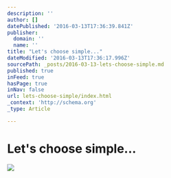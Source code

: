 ```yaml
---
description: ''
author: []
datePublished: '2016-03-13T17:36:39.841Z'
publisher:
  domain: ''
  name: ''
title: "Let's choose simple..."
dateModified: '2016-03-13T17:36:17.996Z'
sourcePath: _posts/2016-03-13-lets-choose-simple.md
published: true
inFeed: true
hasPage: true
inNav: false
url: lets-choose-simple/index.html
_context: 'http://schema.org'
_type: Article

---
```

# Let's choose simple...
![](https://the-grid-user-content.s3-us-west-2.amazonaws.com/73c57da4-aaba-42c7-a322-aacd340ac143.png)